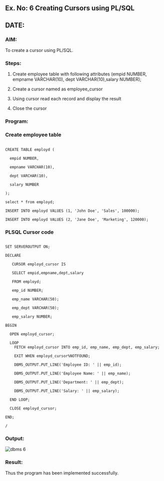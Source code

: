 ## Ex. No: 6 Creating Cursors using PL/SQL

## DATE:

### AIM: 

To create a cursor using PL/SQL.

### Steps:

1. Create employee table with following attributes (empid NUMBER, empname VARCHAR(10), dept VARCHAR(10),salary NUMBER);

2. Create a cursor named as employee_cursor

3. Using cursor read each record and display the result

4. Close the cursor

### Program:

### Create employee table
```

CREATE TABLE employd (

  empid NUMBER,

  empname VARCHAR(10),

  dept VARCHAR(10),

  salary NUMBER

);

select * from employd;

INSERT INTO employd VALUES (1, 'John Doe', 'Sales', 100000);

INSERT INTO employd VALUES (2, 'Jane Doe', 'Marketing', 120000);

```

### PLSQL Cursor code
```

SET SERVEROUTPUT ON;

DECLARE

   CURSOR employd_cursor IS

   SELECT empid,empname,dept,salary

   FROM employd;

   emp_id NUMBER;

   emp_name VARCHAR(50);

   emp_dept VARCHAR(50);

   emp_salary NUMBER;

BEGIN

  OPEN employd_cursor;

  LOOP
    FETCH employd_cursor INTO emp_id, emp_name, emp_dept, emp_salary;

    EXIT WHEN employd_cursor%NOTFOUND;

    DBMS_OUTPUT.PUT_LINE('Employee ID: ' || emp_id);

    DBMS_OUTPUT.PUT_LINE('Employee Name: ' || emp_name);

    DBMS_OUTPUT.PUT_LINE('Department: ' || emp_dept);

    DBMS_OUTPUT.PUT_LINE('Salary: ' || emp_salary);

  END LOOP;

  CLOSE employd_cursor;

END;

/

```

### Output:

![dbms 6](https://github.com/dhivyapriyar/Ex-no-6-Creating-Cursors-using-PL-SQL/assets/119477552/4b138194-5442-4605-b947-f7b6d2a84d4e)


### Result:

Thus the program has been implemented successfully.
